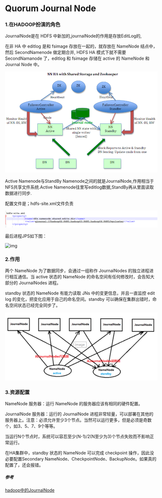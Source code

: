 # Quorum Journal Node



### 1.在HADOOP扮演的角色

JournalNode是在 HDFS 中新加的,journalNode的作用是存放EditLog的,

在非 HA 中 editlog 是和 fsimage 存放在一起的，就存放在 NameNode 结点中，然后 SecondNamenode 做定期合并, HDFS HA 模式下就不需要 SecondNamanode 了，editlog 和 fsimage 存储在 active 的 NameNode 和 Journal Node 中。

![img](https://raw.githubusercontent.com/Quinlan7/pic_cloud/main/img/202310161051079.png)

 

 Active Namenode与StandBy Namenode之间的就是JournalNode,作用相当于NFS共享文件系统.Active Namenode往里写editlog数据,StandBy再从里面读取数据进行同步.

配置文件是；hdfs-site.xml文件负责

![img](https://raw.githubusercontent.com/Quinlan7/pic_cloud/main/img/202310161051934.png)

 

 最后进程JPS如下图：

![img](https://img2018.cnblogs.com/blog/1353331/201910/1353331-20191008160209638-2002980631.png)

 

### 2.作用

两个 NameNode 为了数据同步，会通过一组称作 JournalNodes 的独立进程进行相互通信。当 active 状态的 NameNode 的命名空间有任何修改时，会告知大部分的 JournalNodes 进程。

standby 状态的 NameNode 有能力读取 JNs 中的变更信息，并且一直监控 edit log 的变化，把变化应用于自己的命名空间。standby 可以确保在集群出错时，命名空间状态已经完全同步了。

 ![img](https://raw.githubusercontent.com/Quinlan7/pic_cloud/main/img/202310161051033.png)

 

### 3.资源配置

NameNode 服务器：运行 NameNode 的服务器应该有相同的硬件配置。

 JournalNode 服务器：运行的 JournalNode 进程非常轻量，可以部署在其他的服务器上。注意：必须允许至少3个节点。当然可以运行更多，但是必须是奇数个，如3、5、7、9个等等。

当运行N个节点时，系统可以容忍至少(N-1)/2(N至少为3)个节点失败而不影响正常运行。 

在HA集群中，standby 状态的 NameNode 可以完成 checkpoint 操作，因此没必要配置Secondary NameNode、CheckpointNode、BackupNode。如果真的配置了，还会报错。









##### 参考

[hadoop中的JournalNode](https://www.cnblogs.com/wqbin/p/11635964.html)
